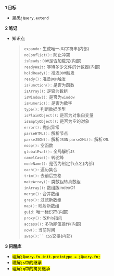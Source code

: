 **1 目标**
* 熟悉`jQuery.extend`

**2 笔记**
* 知识点
    > `expando:` 生成唯一JQ字符串(内部)  
    > `noConflict():` 防止冲突  
    > `isReady:` `DOM`是否加载完(内部)  
    > `readyWait:` 等待多少文件的计数器(内部)  
    > `holdReady():` 推迟`DOM`触发  
    > `ready():` 准备`DOM`触发  
    > `isFunction():` 是否为函数  
    > `isArray():` 是否为数组  
    > `isWindow():` 是否为`window`  
    > `isNumeric():` 是否为数字  
    > `type():` 判断数据类型  
    > `isPlainObject():` 是否为对象自变量  
    > `isEmptyObject():` 是否为空的对象  
    > `error():` 抛出异常  
    > `parseHTML():` 解析节点  
    > `parseJSON():` 解析`JSON` 
    > `parseXML():` 解析`XML`  
    > `noop():` 空函数  
    > `globalEval():` 全局解析`JS`  
    > `camelCase():` 转驼峰  
    > `nodeName():` 是否为制定节点名(内部)  
    > `each():` 遍历集合  
    > `trim():` 去前后空格  
    > `makeArray():` 类数组转真数组  
    > `inArray():` 数组版indexOf  
    > `merge():` 合并数组  
    > `grep():` 过滤新数组  
    > `map():` 映射新数组  
    > `guid:` 唯一标识符(内部)  
    > `proxy():` 改this指向  
    > `access():` 多功能值操作(内部)  
    > `now():` 当前时间  
    > `swap():`` CSS`交换(内部)    


**3 问题库**
* <mark>理解`jQuery.fn.init.prototype = jQuery.fn;`</mark>  
* <mark>理解`js`中的继承</mark>  
* <mark>理解`jq`中的拷贝继承</mark>

